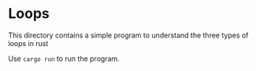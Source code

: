 # Loops

This directory contains a simple program to understand the three types of loops in rust

Use `cargo run` to run the program.